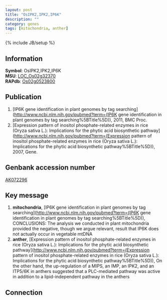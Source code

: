 ```yaml
---
layout: post
title: "OsIPK2,IPK2,IP6K"
description: ""
category: genes
tags: [mitochondria, anther]
---
```

{% include JB/setup %}

## Information
__Symbol__: OsIPK2,IPK2,IP6K  
__MSU__: [LOC_Os02g32370](http://rice.plantbiology.msu.edu/cgi-bin/ORF_infopage.cgi?orf=LOC_Os02g32370)  
__RAPdb__: [Os02g0523800](http://rapdb.dna.affrc.go.jp/viewer/gbrowse_details/irgsp1?name=Os02g0523800)  

## Publication
1. [IP6K gene identification in plant genomes by tag searching](http://www.ncbi.nlm.nih.gov/pubmed?term=(IP6K gene identification in plant genomes by tag searching%5BTitle%5D)), 2011, BMC Proc.
2. [Expression pattern of inositol phosphate-related enzymes in rice (Oryza sativa L.): Implications for the phytic acid biosynthetic pathway](http://www.ncbi.nlm.nih.gov/pubmed?term=(Expression pattern of inositol phosphate-related enzymes in rice (Oryza sativa L.): Implications for the phytic acid biosynthetic pathway%5BTitle%5D)), 2007, Gene.

## Genbank accession number
[AK072296](http://www.ncbi.nlm.nih.gov/nuccore/AK072296)

## Key message
1. __mitochondria__, [IP6K gene identification in plant genomes by tag searching](http://www.ncbi.nlm.nih.gov/pubmed?term=(IP6K gene identification in plant genomes by tag searching%5BTitle%5D)),  CONCLUSIONS: The analysis we conducted in plant mitochondria provided the negative, though we argue relevant, result that IP6K does not actually occur in vegetable mtDNA
2. __anther__, [Expression pattern of inositol phosphate-related enzymes in rice (Oryza sativa L.): Implications for the phytic acid biosynthetic pathway](http://www.ncbi.nlm.nih.gov/pubmed?term=(Expression pattern of inositol phosphate-related enzymes in rice (Oryza sativa L.): Implications for the phytic acid biosynthetic pathway%5BTitle%5D)),  On the other hand, the up-regulation of a MIPS, an IMP, an IPK2, and an ITP5/6K in anthers suggested that a PLC-mediated pathway was active in addition to a lipid-independent pathway in the anthers

## Connection


